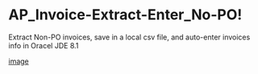 # AP_Invoice-Extract-Enter_No-PO!

Extract Non-PO invoices, save in a local csv file, and auto-enter invoices info in Oracel JDE 8.1

[image](https://user-images.githubusercontent.com/74902576/226500472-c6b8ba29-bca4-4990-b60f-3305fe7302b7.png)
